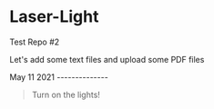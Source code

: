 # Laser-Light
Test Repo #2

Let's add some text files and upload some PDF files

May 11 2021 --------------
  > Turn on the lights!
